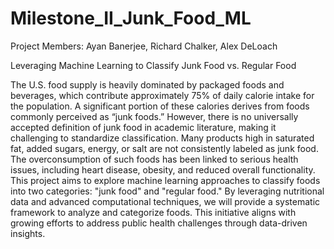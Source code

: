 # Milestone_II_Junk_Food_ML

Project Members: Ayan Banerjee, Richard Chalker, Alex DeLoach

Leveraging Machine Learning to Classify Junk Food vs. Regular Food

The U.S. food supply is heavily dominated by packaged foods and beverages, which contribute
approximately 75% of daily calorie intake for the population. A significant portion of these
calories derives from foods commonly perceived as “junk foods.” However, there is no
universally accepted definition of junk food in academic literature, making it challenging to
standardize classification. Many products high in saturated fat, added sugars, energy, or salt are
not consistently labeled as junk food. The overconsumption of such foods has been linked to
serious health issues, including heart disease, obesity, and reduced overall functionality.
This project aims to explore machine learning approaches to classify foods into two categories:
"junk food" and "regular food." By leveraging nutritional data and advanced computational
techniques, we will provide a systematic framework to analyze and categorize foods. This
initiative aligns with growing efforts to address public health challenges through data-driven
insights.

